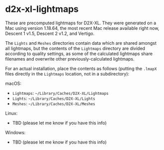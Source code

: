 # d2x-xl-lightmaps
These are precomputed lightmaps for D2X-XL.  They were generated on a Mac using version 1.18.64, the most recent Mac release available right now, Descent 1 v1.5, Descent 2 v1.2, and Vertigo.

The `Lights` and `Meshes` directories contain data which are shared amongst all lightmaps, but the contents of the `Lightmaps` directory are divided according to quality settings, as some of the calculated lightmaps share filenames and overwrite other previously-calculated lightmaps.

For an actual installation, place the contents as follows (putting the `.lmapX` files directly in the `Lightmaps` location, not in a subdirectory):

macOS:
- `Lightmaps`: `~/Library/Caches/D2X-XL/Lightmaps`
- `Lights`: `~/Library/Caches/D2X-XL/Lights`
- `Meshes`: `~/Library/Caches/D2X-XL/Meshes`

Linux:
- TBD (please let me know if you have this info)

Windows:
- TBD (please let me know if you have this info)